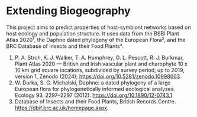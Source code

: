 # Extending Biogeography

This project aims to predict properties of host-symbiont networks based on host ecology and population structure. It uses data from the BSBI Plant Atlas 2020¹, the Daphne dated phylogeny of the European Flora², and the BRC Database of Insects and their Food Plants³.

1.  P. A. Stroh, K. J. Walker, T. A. Humphrey, O. L. Pescott, R. J. Burkmar, Plant Atlas 2020 — British and Irish vascular plant and charophyte 10 x 10 km grid square locations, subdivided by survey period, up to 2019, version 1, Zenodo (2024); <https://doi.org/10.5281/zenodo.10998003>.
2.  W. Durka, S. G. Michalski, Daphne: a dated phylogeny of a large European flora for phylogenetically informed ecological analyses. Ecology 93, 2297–2297 (2012). <https://doi.org/10.1890/12-0743.1>
3.  Database of Insects and their Food Plants, British Records Centre. <https://dbif.brc.ac.uk/homepage.aspx>.

